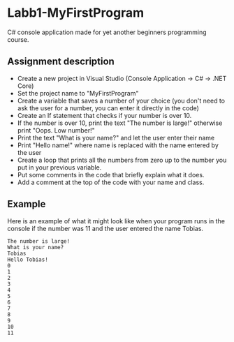 # Labb1-MyFirstProgram
C# console application made for yet another beginners programming course. 

## Assignment description
* Create a new project in Visual Studio (Console Application → C# → .NET Core)
* Set the project name to "MyFirstProgram"
* Create a variable that saves a number of your choice (you don't need to ask the user for a number, you can enter it directly in the code)
* Create an If statement that checks if your number is over 10.
* If the number is over 10, print the text "The number is large!" otherwise print "Oops. Low number!"
* Print the text "What is your name?" and let the user enter their name
* Print "Hello name!" where name is replaced with the name entered by the user
* Create a loop that prints all the numbers from zero up to the number you put in your previous variable.
* Put some comments in the code that briefly explain what it does.
* Add a comment at the top of the code with your name and class.

## Example
Here is an example of what it might look like when your program runs in the console if the number was 11 and the user entered the name Tobias.
```
The number is large!
What is your name?
Tobias
Hello Tobias!
0
1
2
3
4
5
6
7
8
9
10
11
```
